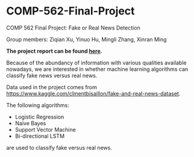 # COMP-562-Final-Project
COMP 562 Final Project: Fake or Real News Detection

Group members: Ziqian Xu, Yinuo Hu, Mingli Zhang, Xinran Ming

**The project report can be found [here](report.pdf).**

Because of the abundancy of information with various qualities available nowadays, we are interested in whether machine learning algorithms can classify fake news versus real news.

Data used in the project comes from https://www.kaggle.com/clmentbisaillon/fake-and-real-news-dataset.

The following algorithms:

- Logistic Regression
- Naive Bayes
- Support Vector Machine
- Bi-directional LSTM 

are used to classify fake versus real news.

